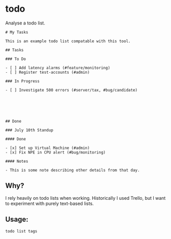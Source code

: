 
# todo

Analyse a todo list.

```
# My Tasks

This is an example todo list compatable with this tool.

## Tasks

### To Do

- [ ] Add latency alarms (#feature/monitoring)
- [ ] Register test-accounts (#admin)

### In Progress

- [ ] Investigate 500 errors (#server/tax, #bug/candidate)






## Done

### July 10th Standup

#### Done

- [x] Set up Virtual Machine (#admin)
- [x] Fix NPE in CPU alert (#bug/monitoring)

#### Notes

- This is some note describing other details from that day.

```

## Why?

I rely heavily on todo lists when working. Historically I used Trello, but I want to experiment with purely text-based lists.

## Usage:
```sh
todo list tags
```
